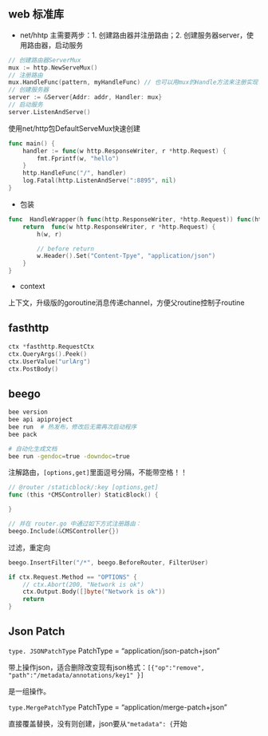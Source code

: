 
## web 标准库

-   net/hhtp
主需要两步：1. 创建路由器并注册路由；2. 创建服务器server，使用路由器，启动服务
```go
// 创建路由器ServerMux
mux := http.NewServeMux()
// 注册路由
mux.HandleFunc(pattern, myHandleFunc) // 也可以用mux的Handle方法来注册实现了ServeHttp方法的handler
// 创建服务器
server := &Server{Addr: addr, Handler: mux}
// 启动服务
server.ListenAndServe()

```

使用net/http包DefaultServeMux快速创建

```go
func main() {
	handler := func(w http.ResponseWriter, r *http.Request) {
		fmt.Fprintf(w, "hello")
	}
	http.HandleFunc("/", handler)
	log.Fatal(http.ListenAndServe(":8895", nil)
}

```

- 包装
```go
func  HandleWrapper(h func(http.ResponseWriter, *http.Request)) func(http.ResponseWriter, *http.Request) {
	return  func(w http.ResponseWriter, r *http.Request) {
		h(w, r)

		// before return
		w.Header().Set("Content-Tpye", "application/json")
	}
}
```


-   context

上下文，升级版的goroutine消息传递channel，方便父routine控制子routine

## fasthttp

```go
ctx *fasthttp.RequestCtx
ctx.QueryArgs().Peek()
ctx.UserValue("urlArg")
ctx.PostBody()

```

## beego

```bash
bee version
bee api apiproject
bee run  # 热发布，修改后无需再次启动程序
bee pack

# 自动化生成文档
bee run -gendoc=true -downdoc=true

```

注解路由，`[options,get]`里面逗号分隔，不能带空格！！

```go
// @router /staticblock/:key [options,get]
func (this *CMSController) StaticBlock() {

}

// 并在 router.go 中通过如下方式注册路由：
beego.Include(&CMSController{})

```

过滤，重定向

```go
beego.InsertFilter("/*", beego.BeforeRouter, FilterUser)

if ctx.Request.Method == "OPTIONS" {
    // ctx.Abort(200, "Network is ok")
    ctx.Output.Body([]byte("Network is ok"))
    return
}

```

## Json Patch

`type. JSONPatchType`  PatchType = “application/json-patch+json”

带上操作json，适合删除改变现有json格式：`[{"op":"remove", "path":"/metadata/annotations/key1" }]`

是一组操作。

`type.MergePatchType`  PatchType = “application/merge-patch+json”

直接覆盖替换，没有则创建，json要从`"metadata": {`开始